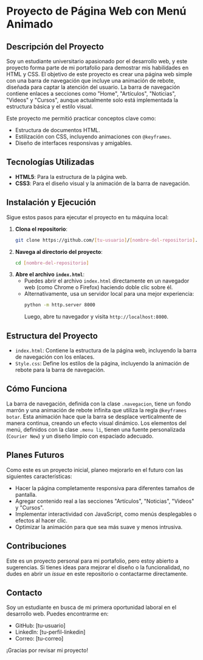 # Proyecto de Página Web con Menú Animado

## Descripción del Proyecto

Soy un estudiante universitario apasionado por el desarrollo web, y este proyecto forma parte de mi portafolio para demostrar mis habilidades en HTML y CSS. El objetivo de este proyecto es crear una página web simple con una barra de navegación que incluye una animación de rebote, diseñada para captar la atención del usuario. La barra de navegación contiene enlaces a secciones como "Home", "Artículos", "Noticias", "Videos" y "Cursos", aunque actualmente solo está implementada la estructura básica y el estilo visual.

Este proyecto me permitió practicar conceptos clave como:
- Estructura de documentos HTML.
- Estilización con CSS, incluyendo animaciones con `@keyframes`.
- Diseño de interfaces responsivas y amigables.

## Tecnologías Utilizadas

- **HTML5**: Para la estructura de la página web.
- **CSS3**: Para el diseño visual y la animación de la barra de navegación.

## Instalación y Ejecución

Sigue estos pasos para ejecutar el proyecto en tu máquina local:

1. **Clona el repositorio**:
   ```bash
   git clone https://github.com/[tu-usuario]/[nombre-del-repositorio].git
   ```
2. **Navega al directorio del proyecto**:
   ```bash
   cd [nombre-del-repositorio]
   ```
3. **Abre el archivo `index.html`**:
   - Puedes abrir el archivo `index.html` directamente en un navegador web (como Chrome o Firefox) haciendo doble clic sobre él.
   - Alternativamente, usa un servidor local para una mejor experiencia:
     ```bash
     python -m http.server 8000
     ```
     Luego, abre tu navegador y visita `http://localhost:8000`.

## Estructura del Proyecto

- `index.html`: Contiene la estructura de la página web, incluyendo la barra de navegación con los enlaces.
- `Style.css`: Define los estilos de la página, incluyendo la animación de rebote para la barra de navegación.

## Cómo Funciona

La barra de navegación, definida con la clase `.navegacion`, tiene un fondo marrón y una animación de rebote infinita que utiliza la regla `@keyframes botar`. Esta animación hace que la barra se desplace verticalmente de manera continua, creando un efecto visual dinámico. Los elementos del menú, definidos con la clase `.menu li`, tienen una fuente personalizada (`Courier New`) y un diseño limpio con espaciado adecuado.

## Planes Futuros

Como este es un proyecto inicial, planeo mejorarlo en el futuro con las siguientes características:
- Hacer la página completamente responsiva para diferentes tamaños de pantalla.
- Agregar contenido real a las secciones "Artículos", "Noticias", "Videos" y "Cursos".
- Implementar interactividad con JavaScript, como menús desplegables o efectos al hacer clic.
- Optimizar la animación para que sea más suave y menos intrusiva.

## Contribuciones

Este es un proyecto personal para mi portafolio, pero estoy abierto a sugerencias. Si tienes ideas para mejorar el diseño o la funcionalidad, no dudes en abrir un *issue* en este repositorio o contactarme directamente.

## Contacto

Soy un estudiante en busca de mi primera oportunidad laboral en el desarrollo web. Puedes encontrarme en:
- GitHub: [tu-usuario]
- LinkedIn: [tu-perfil-linkedin]
- Correo: [tu-correo]

¡Gracias por revisar mi proyecto!